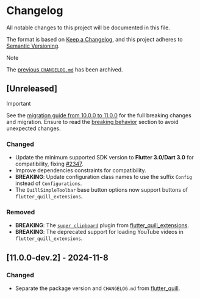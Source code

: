 # Changelog

All notable changes to this project will be documented in this file.

The format is based on [Keep a Changelog](https://keepachangelog.com/en/1.1.0/),
and this project adheres to [Semantic Versioning](https://semver.org/spec/v2.0.0.html).

> [!NOTE]
> The [previous `CHANGELOG.md`](https://github.com/singerdmx/flutter-quill/blob/master/doc/OLD_CHANGELOG.md) has been archived.

## [Unreleased]

> [!IMPORTANT]
> See the [migration guide from 10.0.0 to 11.0.0](https://github.com/singerdmx/flutter-quill/blob/master/doc/migration/10_to_11.md) for the full breaking changes and migration. Ensure to read the [breaking behavior](https://github.com/singerdmx/flutter-quill/blob/release/v11/doc/migration/10_to_11.md#-breaking-behavior) section to avoid unexpected changes.

### Changed

- Update the minimum supported SDK version to **Flutter 3.0/Dart 3.0** for compatibility, fixing [#2347](https://github.com/singerdmx/flutter-quill/issues/2347).
- Improve dependencies constraints for compatibility.
- **BREAKING**: Update configuration class names to use the suffix `Config` instead of `Configurations`.
- The `QuillSimpleToolbar` base button options now support buttons of `flutter_quill_extensions`.

### Removed

- **BREAKING**: The [`super_clipboard`](https://pub.dev/packages/super_clipboard) plugin from [flutter_quill_extensions](https://pub.dev/packages/flutter_quill_extensions).
- **BREAKING**: The deprecated support for loading YouTube videos in `flutter_quill_extensions`.

## [11.0.0-dev.2] - 2024-11-8

### Changed

- Separate the package version and `CHANGELOG.md` from [flutter_quill](https://pub.dev/packages/flutter_quill).
